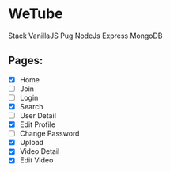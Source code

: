 # WeTube

Stack
VanillaJS
Pug
NodeJs
Express
MongoDB

## Pages:

- [x] Home
- [ ] Join
- [ ] Login
- [x] Search
- [ ] User Detail
- [x] Edit Profile
- [ ] Change Password
- [x] Upload
- [x] Video Detail
- [x] Edit Video

